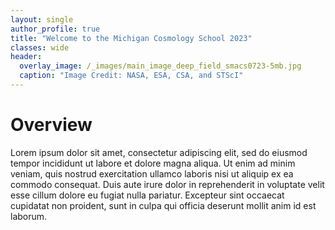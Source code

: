 ```yaml
---
layout: single
author_profile: true
title: "Welcome to the Michigan Cosmology School 2023"
classes: wide
header:
  overlay_image: /_images/main_image_deep_field_smacs0723-5mb.jpg
  caption: "Image Credit: NASA, ESA, CSA, and STScI"
---
```


# Overview

Lorem ipsum dolor sit amet, consectetur adipiscing elit, sed do eiusmod tempor incididunt ut labore et dolore magna aliqua. Ut enim ad minim veniam, quis nostrud exercitation ullamco laboris nisi ut aliquip ex ea commodo consequat. Duis aute irure dolor in reprehenderit in voluptate velit esse cillum dolore eu fugiat nulla pariatur. Excepteur sint occaecat cupidatat non proident, sunt in culpa qui officia deserunt mollit anim id est laborum.

